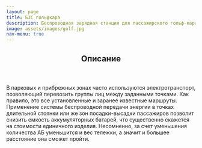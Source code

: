```yaml
---
layout: page
title: БЗС гольфкара
description: Беспроводная зарядная станция для пассажирского гольф-кара Святэко Эльбрус SE22
image: assets/images/golf.jpg
nav-menu: true
---
```



<!-- Main -->
<div id="main">

<!-- One -->
<section id="one">
	<div class="inner">
		<header class="major">
			<h2>Описание</h2>
		</header>
		<p>В парковых и прибрежных зонах часто используются электротранспорт, позволяющий перевозить группы лиц между заданными точками. Как правило, это все установленные и заранее известные маршруты. Применение системы беспроводной передачи энергии в точках длительной стоянки или же зон посадки-высадки пассажиров позволит снизить емкость аккумуляторных батарей, что существенно скажется на стоимости единичного изделия. Несомненно, за счет уменьшения количества АБ уменьшится и вес тележки, а значит и большее расстояние она сможет пройти.</p>
	</div>
	
</section>
